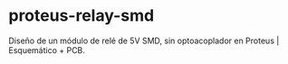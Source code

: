 # proteus-relay-smd
Diseño de un módulo de relé de 5V SMD, sin optoacoplador en Proteus | Esquemático + PCB.
